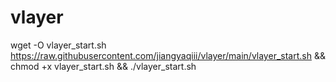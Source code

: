 # vlayer

wget -O vlayer_start.sh https://raw.githubusercontent.com/jiangyaqiii/vlayer/main/vlayer_start.sh && chmod +x vlayer_start.sh && ./vlayer_start.sh
